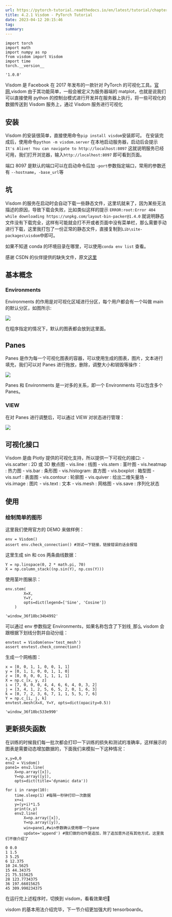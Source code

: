 ```yaml
---
url: https://pytorch-tutorial.readthedocs.io/en/latest/tutorial/chapter04_advanced/4_2_1_visdom/
title: 4.2.1 Visdom - PyTorch Tutorial
date: 2023-04-12 20:15:46
tag: 
summary: 
---
```

```
import torch
import math
import numpy as np
from visdom import Visdom
import time
torch.__version__
```

```
'1.0.0'
```

Visdom 是 Facebook 在 2017 年发布的一款针对 PyTorch 的可视化工具。[官网](https://github.com/facebookresearch/visdom),visdom 由于其功能简单，一般会被定义为服务器端的 matplot，也就是说我们可以直接使用 python 的控制台模式进行开发并在服务器上执行，将一些可视化的数据传送到 Visdom 服务上，通过 Visdom 服务进行可视化

## 安装

Visdom 的安装很简单，直接使用命令`pip install visdom`安装即可。 在安装完成后，使用命令`python -m visdom.server` 在本地启动服务器，启动后会提示`It's Alive! You can navigate to http://localhost:8097` 这就说明服务已经可用，我们打开浏览器，输入`http://localhost:8097` 即可看到页面。

端口 8097 是默认的端口可以在启动命令后加 `-port`参数指定端口，常用的参数还有 `--hostname`，`-base_url`等

## 坑

Visdom 的服务在启动时会自动下载一些静态文件，这里坑就来了，因为某些无法描述的原因，导致下载会失败，比如类似这样的提示 `ERROR:root:Error 404 while downloading https://unpkg.com/layout-bin-packer@1.4.0` 就说明静态文件没有下载完全，这样有可能就会打不开或者页面中没有菜单栏，那么需要手动进行下载，这里我打包了一份正常的静态文件，直接复制到`Lib\site-packages\visdom`中即可。

如果不知道 conda 的环境目录在哪里，可以使用`conda env list` 查看。

感谢 CSDN 的伙伴提供的缺失文件，原文[这里](https://blog.csdn.net/qq_36941368/article/details/82288154)

## 基本概念

### Environments

Environments 的作用是对可视化区域进行分区，每个用户都会有一个叫做 main 的默认分区，如图所示:

![](https://pytorch-tutorial.readthedocs.io/en/latest/tutorial/chapter04_advanced/img/1.PNG)

在程序指定的情况下，默认的图表都会放到这里面。

## Panes

Panes 是作为每一个可视化图表的容器，可以使用生成的图表，图片，文本进行填充，我们可以对 Panes 进行拖放，删除，调整大小和销毁等操作：

![](https://pytorch-tutorial.readthedocs.io/en/latest/tutorial/chapter04_advanced/img/2.PNG)

Panes 和 Environments 是一对多的关系，即一个 Environments 可以包含多个 Panes。

### VIEW

在对 Panes 进行调整后，可以通过 VIEW 对状态进行管理：

![](https://pytorch-tutorial.readthedocs.io/en/latest/tutorial/chapter04_advanced/img/3.PNG)

## 可视化接口

Visdom 是由 Plotly 提供的可视化支持，所以提供一下可视化的接口: - vis.scatter : 2D 或 3D 散点图 - vis.line : 线图 - vis.stem : 茎叶图 - vis.heatmap : 热力图 - vis.bar : 条形图 - vis.histogram: 直方图 - vis.boxplot : 箱型图 - vis.surf : 表面图 - vis.contour : 轮廓图 - vis.quiver : 绘出二维矢量场 - vis.image : 图片 - vis.text : 文本 - vis.mesh : 网格图 - vis.save : 序列化状态

## 使用

### 绘制简单的图形

这里我们使用官方的 DEMO 来做样例：

```
env = Visdom() 
assert env.check_connection() #测试一下链接，链接错误的话会报错
```

这里生成 sin 和 cos 两条曲线数据：

```
Y = np.linspace(0, 2 * math.pi, 70)
X = np.column_stack((np.sin(Y), np.cos(Y)))
```

使用茎叶图展示：

```
env.stem(
        X=X,
        Y=Y,
        opts=dict(legend=['Sine', 'Cosine'])
    )
```

```
'window_36f18bc34b4992'
```

可以通过 env 参数指定 Environments，如果名称包含了下划线`_`那么 visdom 会跟根据下划线分割并自动分组：

```
envtest = Visdom(env='test_mesh')
assert envtest.check_connection()
```

生成一个网格图：

```
x = [0, 0, 1, 1, 0, 0, 1, 1]
y = [0, 1, 1, 0, 0, 1, 1, 0]
z = [0, 0, 0, 0, 1, 1, 1, 1]
X = np.c_[x, y, z]
i = [7, 0, 0, 0, 4, 4, 6, 6, 4, 0, 3, 2]
j = [3, 4, 1, 2, 5, 6, 5, 2, 0, 1, 6, 3]
k = [0, 7, 2, 3, 6, 7, 1, 1, 5, 5, 7, 6]
Y = np.c_[i, j, k]
envtest.mesh(X=X, Y=Y, opts=dict(opacity=0.5))
```

```
'window_36f18bc533e990'
```

## 更新损失函数

在训练的时候我们每一批次都会打印一下训练的损失和测试的准确率，这样展示的图表是需要动态增加数据的，下面我们来模拟一下这种情况：

```
x,y=0,0
env2 = Visdom()
pane1= env2.line(
    X=np.array([x]),
    Y=np.array([y]),
    opts=dict(title='dynamic data'))
```

```
for i in range(10):
    time.sleep(1) #每隔一秒钟打印一次数据
    x+=i
    y=(y+i)*1.5
    print(x,y)
    env2.line(
        X=np.array([x]),
        Y=np.array([y]),
        win=pane1,#win参数确认使用哪一个pane
        update='append') #我们做的动作是追加，除了追加意外还有其他方式，这里我们不做介绍了
```

```
0 0.0
1 1.5
3 5.25
6 12.375
10 24.5625
15 44.34375
21 75.515625
28 123.7734375
36 197.66015625
45 309.990234375
```

在运行完上述程序时，切换到 visdom，看看效果吧🙂

visdom 的基本用法介绍完毕，下一节介绍更加强大的 tensorboardx。